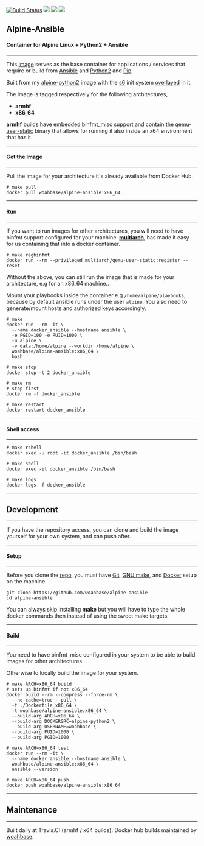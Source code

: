[![Build Status](https://travis-ci.org/woahbase/alpine-ansible.svg?branch=master)](https://travis-ci.org/woahbase/alpine-ansible) [![](https://images.microbadger.com/badges/image/woahbase/alpine-ansible.svg)](https://microbadger.com/images/woahbase/alpine-ansible) [![](https://images.microbadger.com/badges/commit/woahbase/alpine-ansible.svg)](https://microbadger.com/images/woahsbase/alpine-ansible) [![](https://images.microbadger.com/badges/version/woahbase/alpine-ansible.svg)](https://microbadger.com/images/woahbase/alpine-ansible)

## Alpine-Ansible
#### Container for Alpine Linux + Python2 + Ansible

---

This [image][8] serves as the base container for applications
/ services that require or build from [Ansible][14] and
[Python2][12] and [Pip][13].

Built from my [alpine-python2][9] image with the [s6][10] init system
[overlayed][11] in it.

The image is tagged respectively for the following architectures,
* **armhf**
* **x86_64**

**armhf** builds have embedded binfmt_misc support and contain the
[qemu-user-static][5] binary that allows for running it also inside
an x64 environment that has it.

---
#### Get the Image
---

Pull the image for your architecture it's already available from
Docker Hub.

```
# make pull
docker pull woahbase/alpine-ansible:x86_64

```

---
#### Run
---

If you want to run images for other architectures, you will need
to have binfmt support configured for your machine. [**multiarch**][4],
has made it easy for us containing that into a docker container.

```
# make regbinfmt
docker run --rm --privileged multiarch/qemu-user-static:register --reset

```
Without the above, you can still run the image that is made for your
architecture, e.g for an x86_64 machine..

Mount your playbooks inside the container e.g
`/home/alpine/playbooks`, because by default ansible runs under
the user `alpine`. You also need to generate/mount hosts and
authorized keys accordingly.

```
# make
docker run --rm -it \
  --name docker_ansible --hostname ansible \
  -e PGID=100 -e PUID=1000 \
  -u alpine \
  -v data:/home/alpine --workdir /home/alpine \
  woahbase/alpine-ansible:x86_64 \
  bash

# make stop
docker stop -t 2 docker_ansible

# make rm
# stop first
docker rm -f docker_ansible

# make restart
docker restart docker_ansible

```

---
#### Shell access
---

```
# make rshell
docker exec -u root -it docker_ansible /bin/bash

# make shell
docker exec -it docker_ansible /bin/bash

# make logs
docker logs -f docker_ansible

```

---
## Development
---

If you have the repository access, you can clone and
build the image yourself for your own system, and can push after.

---
#### Setup
---

Before you clone the [repo][7], you must have [Git][1], [GNU make][2],
and [Docker][3] setup on the machine.

```
git clone https://github.com/woahbase/alpine-ansible
cd alpine-ansible

```
You can always skip installing **make** but you will have to
type the whole docker commands then instead of using the sweet
make targets.

---
#### Build
---

You need to have binfmt_misc configured in your system to be able
to build images for other architectures.

Otherwise to locally build the image for your system.

```
# make ARCH=x86_64 build
# sets up binfmt if not x86_64
docker build --rm --compress --force-rm \
  --no-cache=true --pull \
  -f ./Dockerfile_x86_64 \
  -t woahbase/alpine-ansible:x86_64 \
  --build-arg ARCH=x86_64 \
  --build-arg DOCKERSRC=alpine-python2 \
  --build-arg USERNAME=woahbase \
  --build-arg PUID=1000 \
  --build-arg PGID=1000

# make ARCH=x86_64 test
docker run --rm -it \
  --name docker_ansible --hostname ansible \
  woahbase/alpine-ansible:x86_64 \
  ansible --version

# make ARCH=x86_64 push
docker push woahbase/alpine-ansible:x86_64

```

---
## Maintenance
---

Built daily at Travis.CI (armhf / x64 builds). Docker hub builds maintained by [woahbase][6].

[1]: https://git-scm.com
[2]: https://www.gnu.org/software/make/
[3]: https://www.docker.com
[4]: https://hub.docker.com/r/multiarch/qemu-user-static/
[5]: https://github.com/multiarch/qemu-user-static/releases/
[6]: https://hub.docker.com/u/woahbase

[7]: https://github.com/woahbase/alpine-ansible
[8]: https://hub.docker.com/r/woahbase/alpine-ansible
[9]: https://hub.docker.com/r/woahbase/alpine-python2

[10]: https://skarnet.org/software/s6/
[11]: https://github.com/just-containers/s6-overlay
[12]: https://www.python.org/
[13]: https://pypi.python.org/pypi/pip
[14]: https://www.ansible.com/
